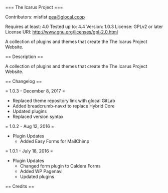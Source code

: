 === The Icarus Project ===

Contributors: misfist <pea@glocal.coop>

Requires at least: 4.0
Tested up to: 4.4
Version: 1.0.3
License: GPLv2 or later
License URI: http://www.gnu.org/licenses/gpl-2.0.html

A collection of plugins and themes that create the The Icarus Project Website.

== Description ==

A collection of plugins and themes that create the The Icarus Project Website.


== Changelog ==

= 1.0.3 - December 8, 2017 =
* Replaced theme repository link with glocal GitLab
* Added breadcrumb-navxt to replace Hybrid Core
* Updated plugins
* Replaced version syntax

= 1.0.2 - Aug 12, 2016 =
* Plugin Updates
   * Added Easy Forms for MailChimp

= 1.0.1 - July 18, 2016 =
* Plugin Updates
   * Changed form plugin to Caldera Forms
   * Added WP Pagenavi
   * Updated plugins

== Credits ==
